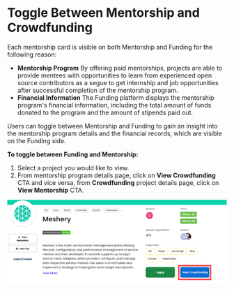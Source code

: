 # Toggle Between Mentorship and Crowdfunding

Each mentorship card is visible on both Mentorship and Funding for the following reason:‌

* **Mentorship Program** By offering paid mentorships, projects are able to provide mentees with opportunities to learn from experienced open source contributors as a segue to get internship and job opportunities after successful completion of the mentorship program.
* **Financial Information** The Funding platform displays the mentorship program's financial information, including the total amount of funds donated to the program and the amount of stipends paid out.

‌Users can toggle between Mentorship and Funding to gain an insight into the mentorship program details and the financial records, which are visible on the Funding side.‌

**To toggle between Funding and Mentorship:**‌

1. Select a project you would like to view.
2. From mentorship program details page, click on **View Crowdfunding** CTA and vice versa, from **Crowdfunding** project details page, click on **View Mentorship** CTA.

![Toggle to Crowdfunding](<../../.gitbook/assets/toggle to crowdfunding.png>)
